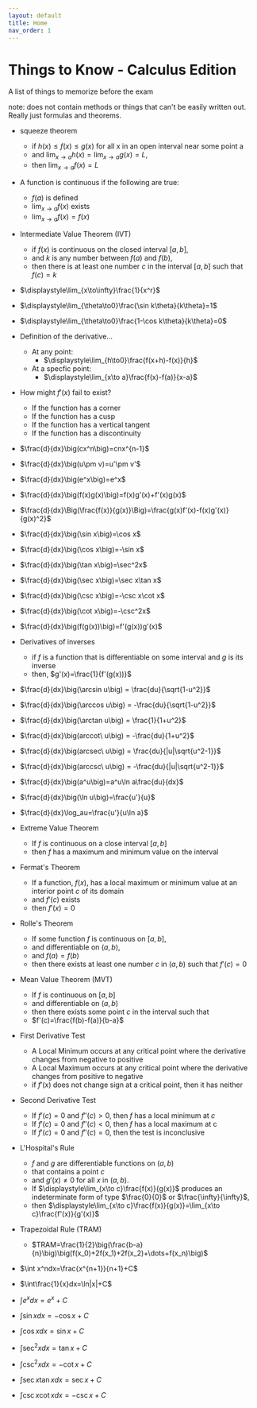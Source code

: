 ```yaml
---
layout: default
title: Home
nav_order: 1
---
```


# Things to Know - Calculus Edition
A list of things to memorize before the exam

note: does not contain methods or things that can't be easily written out. Really just formulas and theorems.

* squeeze theorem
    * if $h(x)\leq f(x)\leq g(x)$ for all x in an open interval near some point a
    * and $\displaystyle\lim_{x\to a}h(x)=\lim_{x\to a}g(x)=L$,
    * then $\displaystyle\lim_{x\to a}f(x)=L$

* A function is continuous if the following are true:
    * $f(a)$ is defined
    * $\displaystyle\lim_{x\to a}f(x)$ exists
    * $\displaystyle\lim_{x\to a}f(x) = f(x)$

* Intermediate Value Theorem (IVT)
    * if $f(x)$ is continuous on the closed interval $[a,b]$,
    * and $k$ is any number between $f(a)$ and $f(b)$,
    * then there is at least one number $c$ in the interval $[a,b]$ such that $f(c)=k$

* $\displaystyle\lim_{x\to\infty}\frac{1}{x^r}$

* $\displaystyle\lim_{\theta\to0}\frac{\sin k\theta}{k\theta}=1$

* $\displaystyle\lim_{\theta\to0}\frac{1-\cos k\theta}{k\theta}=0$

* Definition of the derivative...
    * At any point:
        * $\displaystyle\lim_{h\to0}\frac{f(x+h)-f(x)}{h}$
    * At a specfic point:
        * $\displaystyle\lim_{x\to a}\frac{f(x)-f(a)}{x-a}$

* How might $f'(x)$ fail to exist?
    * If the function has a corner
    * If the function has a cusp
    * If the function has a vertical tangent
    * If the function has a discontinuity

* $\frac{d}{dx}\big(cx^n\big)=cnx^{n-1}$
* $\frac{d}{dx}\big(u\pm v)=u'\pm v'$
* $\frac{d}{dx}\big(e^x\big)=e^x$
* $\frac{d}{dx}\big(f(x)g(x)\big)=f(x)g'(x)+f'(x)g(x)$
* $\frac{d}{dx}\Big(\frac{f(x)}{g(x)}\Big)=\frac{g(x)f'(x)-f(x)g'(x)}{g(x)^2}$
* $\frac{d}{dx}\big(\sin x\big)=\cos x$
* $\frac{d}{dx}\big(\cos x\big)=-\sin x$
* $\frac{d}{dx}\big(\tan x\big)=\sec^2x$
* $\frac{d}{dx}\big(\sec x\big)=\sec x\tan x$
* $\frac{d}{dx}\big(\csc x\big)=-\csc x\cot x$
* $\frac{d}{dx}\big(\cot x\big)=-\csc^2x$
* $\frac{d}{dx}\big(f(g(x))\big)=f'(g(x))g'(x)$

* Derivatives of inverses
    * if $f$ is a function that is differentiable on some interval and $g$ is its inverse
    * then, $g'(x)=\frac{1}{f'(g(x))}$

* $\frac{d}{dx}\big(\arcsin u\big) = \frac{du}{\sqrt{1-u^2}}$
* $\frac{d}{dx}\big(\arccos u\big) = -\frac{du}{\sqrt{1-u^2}}$
* $\frac{d}{dx}\big(\arctan u\big) = \frac{1}{1+u^2}$
* $\frac{d}{dx}\big(arccot\ u\big) = -\frac{du}{1+u^2}$
* $\frac{d}{dx}\big(arcsec\ u\big) = \frac{du}{|u|\sqrt{u^2-1}}$
* $\frac{d}{dx}\big(arccsc\ u\big) = -\frac{du}{|u|\sqrt{u^2-1}}$
* $\frac{d}{dx}\big(a^u\big)=a^u\ln a\frac{du}{dx}$
* $\frac{d}{dx}\big(\ln u\big)=\frac{u'}{u}$
* $\frac{d}{dx}\log_au=\frac{u'}{u\ln a}$

* Extreme Value Theorem
    * If $f$ is continuous on a close interval $[a,b]$
    * then $f$ has a maximum and minimum value on the interval

* Fermat's Theorem
    * If a function, $f(x)$, has a local maximum or minimum value at an interior point $c$ of its domain
    * and $f'(c)$ exists
    * then $f'(x)=0$

* Rolle's Theorem
    * If some function $f$ is continuous on $[a,b]$,
    * and differentiable on $(a,b)$,
    * and $f(a)=f(b)$
    * then there exists at least one number $c$ in $(a,b)$ such that $f'(c)=0$

* Mean Value Theorem (MVT)
    * If $f$ is continuous on $[a,b]$
    * and differentiable on $(a,b)$
    * then there exists some point $c$ in the interval such that 
    * $f'(c)=\frac{f(b)-f(a)}{b-a}$

* First Derivative Test
    * A Local Minimum occurs at any critical point where the derivative changes from negative to positive
    * A Local Maximum occurs at any critical point where the derivative changes from positive to negative
    * if $f'(x)$ does not change sign at a critical point, then it has neither

* Second Derivative Test
    * If $f'(c)=0$ and $f''(c)>0$, then $f$ has a local minimum at $c$
    * If $f'(c)=0$ and $f''(c)<0$, then $f$ has a local maximum at c
    * If $f'(c)=0$ and $f''(c)=0$, then the test is inconclusive

* L'Hospital's Rule
    * $f$ and $g$ are differentiable functions on $(a,b)$
    * that contains a point $c$
    * and $g'(x)\neq0$ for all $x$ in $(a,b)$.
    * If $\displaystyle\lim_{x\to c}\frac{f(x)}{g(x)}$ produces an indeterminate form of type $\frac{0}{0}$ or $\frac{\infty}{\infty}$,
    * then $\displaystyle\lim_{x\to c}\frac{f(x)}{g(x)}=\lim_{x\to c}\frac{f'(x)}{g'(x)}$

* Trapezoidal Rule (TRAM)
    * $TRAM=\frac{1}{2}\big(\frac{b-a}{n}\big)\big(f(x_0)+2f(x_1)+2f(x_2)+\dots+f(x_n)\big)$

* $\int x^ndx=\frac{x^{n+1}}{n+1}+C$
* $\int\frac{1}{x}dx=\ln|x|+C$
* $\int e^xdx=e^x+C$
* $\int\sin xdx=-\cos x+C$
* $\int\cos xdx=\sin x+C$
* $\int\sec^2xdx=\tan x+C$
* $\int\csc^2xdx=-\cot x+C$
* $\int\sec x\tan xdx=\sec x+C$
* $\int\csc x\cot xdx=-\csc x+C$